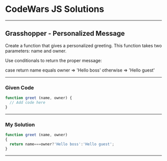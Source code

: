 # CodeWars JS Solutions

---

## Grasshopper - Personalized Message


Create a function that gives a personalized greeting. This function takes two parameters: name and owner.

Use conditionals to return the proper message:

case	return
name equals owner	=> 'Hello boss'
otherwise	=> 'Hello guest'


---

### Given Code


```js
function greet (name, owner) {
  // Add code here
}
```

---

### My Solution 


```js
function greet (name, owner) 
{
  return name===owner?'Hello boss':'Hello guest';
}
```


---

